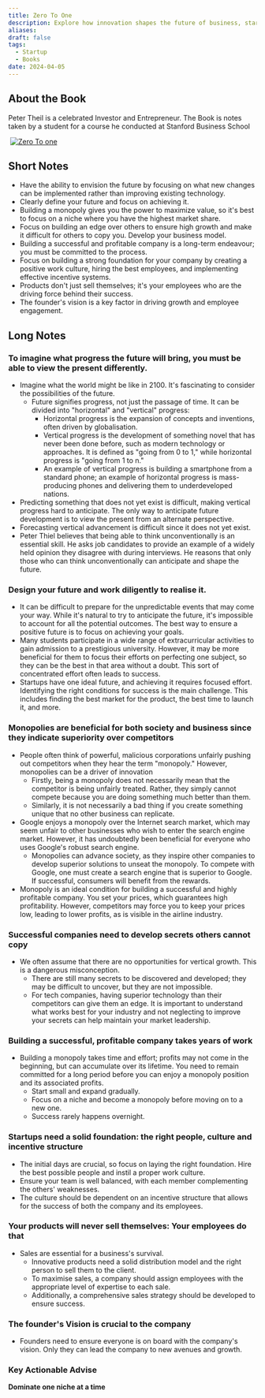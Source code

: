 ```yaml
---
title: Zero To One
description: Explore how innovation shapes the future of business, startups, and the world. Insights from a celebrated investor on creating a successful startup.
aliases: 
draft: false
tags:
  - Startup
  - Books
date: 2024-04-05
---
```

## About the Book

Peter Theil is a celebrated Investor and Entrepreneur. The Book is notes taken by a student for a course he conducted at Stanford Business School

![]()
[![Zero To one](https://i.imgur.com/Az8aYpA.png)](https://amzn.to/3TmaOJp)

## Short Notes

- Have the ability to envision the future by focusing on what new changes can be implemented rather than improving existing technology.
- Clearly define your future and focus on achieving it.
- Building a monopoly gives you the power to maximize value, so it's best to focus on a niche where you have the highest market share.
- Focus on building an edge over others to ensure high growth and make it difficult for others to copy you. Develop your business model.
- Building a successful and profitable company is a long-term endeavour; you must be committed to the process.
- Focus on building a strong foundation for your company by creating a positive work culture, hiring the best employees, and implementing effective incentive systems.
- Products don't just sell themselves; it's your employees who are the driving force behind their success.
- The founder's vision is a key factor in driving growth and employee engagement.

## Long Notes

### To imagine what progress the future will bring, you must be able to view the present differently.

- Imagine what the world might be like in 2100. It's fascinating to consider the possibilities of the future.
  - Future signifies progress, not just the passage of time. It can be divided into "horizontal" and "vertical" progress:
    - Horizontal progress is the expansion of concepts and inventions, often driven by globalisation.
    - Vertical progress is the development of something novel that has never been done before, such as modern technology or approaches. It is defined as "going from 0 to 1," while horizontal progress is "going from 1 to n."
    - An example of vertical progress is building a smartphone from a standard phone; an example of horizontal progress is mass-producing phones and delivering them to underdeveloped nations.
- Predicting something that does not yet exist is difficult, making vertical progress hard to anticipate. The only way to anticipate future development is to view the present from an alternate perspective.
- Forecasting vertical advancement is difficult since it does not yet exist.
- Peter Thiel believes that being able to think unconventionally is an essential skill. He asks job candidates to provide an example of a widely held opinion they disagree with during interviews. He reasons that only those who can think unconventionally can anticipate and shape the future.

### Design your future and work diligently to realise it.

- It can be difficult to prepare for the unpredictable events that may come your way. While it's natural to try to anticipate the future, it's impossible to account for all the potential outcomes. The best way to ensure a positive future is to focus on achieving your goals.
- Many students participate in a wide range of extracurricular activities to gain admission to a prestigious university. However, it may be more beneficial for them to focus their efforts on perfecting one subject, so they can be the best in that area without a doubt. This sort of concentrated effort often leads to success.
- Startups have one ideal future, and achieving it requires focused effort. Identifying the right conditions for success is the main challenge. This includes finding the best market for the product, the best time to launch it, and more.

### Monopolies are beneficial for both society and business since they indicate superiority over competitors

- People often think of powerful, malicious corporations unfairly pushing out competitors when they hear the term "monopoly." However, monopolies can be a driver of innovation
  - Firstly, being a monopoly does not necessarily mean that the competitor is being unfairly treated. Rather, they simply cannot compete because you are doing something much better than them.
  - Similarly, it is not necessarily a bad thing if you create something unique that no other business can replicate.
- Google enjoys a monopoly over the Internet search market, which may seem unfair to other businesses who wish to enter the search engine market. However, it has undoubtedly been beneficial for everyone who uses Google's robust search engine.
  - Monopolies can advance society, as they inspire other companies to develop superior solutions to unseat the monopoly. To compete with Google, one must create a search engine that is superior to Google. If successful, consumers will benefit from the rewards.
- Monopoly is an ideal condition for building a successful and highly profitable company. You set your prices, which guarantees high profitability. However, competitors may force you to keep your prices low, leading to lower profits, as is visible in the airline industry.

### Successful companies need to develop secrets others cannot copy

- We often assume that there are no opportunities for vertical growth. This is a dangerous misconception.
  - There are still many secrets to be discovered and developed; they may be difficult to uncover, but they are not impossible.
  - For tech companies, having superior technology than their competitors can give them an edge. It is important to understand what works best for your industry and not neglecting to improve your secrets can help maintain your market leadership.

### Building a successful, profitable company takes years of work

- Building a monopoly takes time and effort; profits may not come in the beginning, but can accumulate over its lifetime. You need to remain committed for a long period before you can enjoy a monopoly position and its associated profits.
  - Start small and expand gradually.
  - Focus on a niche and become a monopoly before moving on to a new one.
  - Success rarely happens overnight.

### Startups need a solid foundation: the right people, culture and incentive structure

- The initial days are crucial, so focus on laying the right foundation. Hire the best possible people and instil a proper work culture.
- Ensure your team is well balanced, with each member complementing the others' weaknesses.
- The culture should be dependent on an incentive structure that allows for the success of both the company and its employees.

### Your products will never sell themselves: Your employees do that

- Sales are essential for a business's survival.
  - Innovative products need a solid distribution model and the right person to sell them to the client.
  - To maximise sales, a company should assign employees with the appropriate level of expertise to each sale.
  - Additionally, a comprehensive sales strategy should be developed to ensure success.

### The founder's Vision is crucial to the company

- Founders need to ensure everyone is on board with the company's vision. Only they can lead the company to new avenues and growth.

### Key Actionable Advise

**Dominate one niche at a time**
